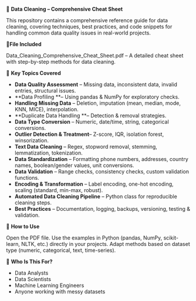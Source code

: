 📘 **Data Cleaning – Comprehensive Cheat Sheet**

This repository contains a comprehensive reference guide for data cleaning, covering techniques, best practices, and code snippets for handling common data quality issues in real-world projects.

📂**File Included**

Data_Cleaning_Comprehensive_Cheat_Sheet.pdf – A detailed cheat sheet with step-by-step methods for data cleaning.

🔑 **Key Topics Covered**

- **Data Quality Assessment** – Missing data, inconsistent data, invalid entries, structural issues.
- **Data Profiling **– Using pandas & NumPy for exploratory checks.
- **Handling Missing Data** – Deletion, imputation (mean, median, mode, KNN, MICE), interpolation.
- **Duplicate Data Handling **– Detection & removal strategies.
- **Data Type Conversion** – Numeric, date/time, string, categorical conversions.
- **Outlier Detection & Treatment**– Z-score, IQR, isolation forest, winsorization.
- **Text Data Cleaning** – Regex, stopword removal, stemming, lemmatization, tokenization.
- **Data Standardization** – Formatting phone numbers, addresses, country names, boolean/gender values, unit conversions.
- **Data Validation** – Range checks, consistency checks, custom validation functions.
- **Encoding & Transformation** – Label encoding, one-hot encoding, scaling (standard, min-max, robust).
- **Automated Data Cleaning Pipeline** – Python class for reproducible cleaning steps.
- **Best Practices** – Documentation, logging, backups, versioning, testing & validation.

🚀 **How to Use**

Open the PDF file.
Use the examples in Python (pandas, NumPy, scikit-learn, NLTK, etc.) directly in your projects.
Adapt methods based on dataset type (numeric, categorical, text, time-series).

🎯 **Who Is This For?**

- Data Analysts
- Data Scientists
- Machine Learning Engineers
- Anyone working with messy datasets

